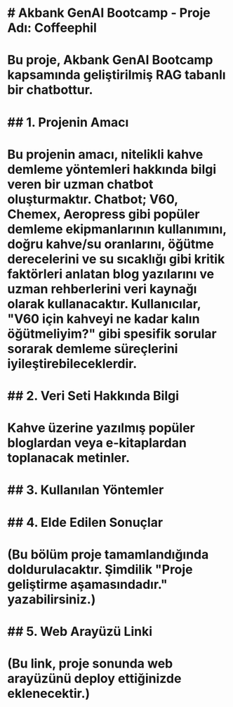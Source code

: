 # \# Akbank GenAI Bootcamp - Proje Adı: Coffeephil

# 

# Bu proje, Akbank GenAI Bootcamp kapsamında geliştirilmiş RAG tabanlı bir chatbottur.

# 

# \## 1. Projenin Amacı

# 

# Bu projenin amacı, nitelikli kahve demleme yöntemleri hakkında bilgi veren bir uzman chatbot oluşturmaktır. Chatbot; V60, Chemex, Aeropress gibi popüler demleme ekipmanlarının kullanımını, doğru kahve/su oranlarını, öğütme derecelerini ve su sıcaklığı gibi kritik faktörleri anlatan blog yazılarını ve uzman rehberlerini veri kaynağı olarak kullanacaktır. Kullanıcılar, "V60 için kahveyi ne kadar kalın öğütmeliyim?" gibi spesifik sorular sorarak demleme süreçlerini iyileştirebileceklerdir.

# 

# \## 2. Veri Seti Hakkında Bilgi

# 

# Kahve üzerine yazılmış popüler bloglardan veya e-kitaplardan toplanacak metinler.

# 

# \## 3. Kullanılan Yöntemler

# 

# 

# \## 4. Elde Edilen Sonuçlar

# 

# (Bu bölüm proje tamamlandığında doldurulacaktır. Şimdilik "Proje geliştirme aşamasındadır." yazabilirsiniz.)

# 

# \## 5. Web Arayüzü Linki

# 

# (Bu link, proje sonunda web arayüzünü deploy ettiğinizde eklenecektir.) 

